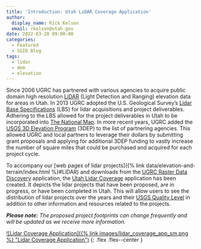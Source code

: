 ```yaml
---
title: 'Introduction: Utah LiDAR Coverage Application'
author:
  display_name: Rick Kelson
  email: rkelson@utah.gov
date: 2022-03-28 09:00:00
categories:
  - Featured
  - SGID Blog
tags:
  - lidar
  - dem
  - elevation
---
```


Since 2006 UGRC has partnered with various agencies to acquire public domain high resolution [LiDAR](https://oceanservice.noaa.gov/facts/lidar.html) (Light Detection and Ranging) elevation data for areas in Utah. In 2013 UGRC adopted the U.S. Geological Survey’s [Lidar Base Specifications](https://www.usgs.gov/ngp-standards-and-specifications/lidar-base-specification-online) (LBS) for lidar acquisitions and project deliverables. Adhering to the LBS allowed for the project deliverables in Utah to be incorporated into [The National Map](https://www.usgs.gov/programs/national-geospatial-program/national-map). In more recent years, UGRC added the [USGS 3D Elevation Program](https://www.usgs.gov/3d-elevation-program) (3DEP) to the list of partnering agencies. This allowed UGRC and local partners to leverage their dollars by submitting grant proposals and applying for additional 3DEP funding to vastly increase the number of square miles that could be purchased and acquired for each project cycle.

To accompany our [web pages of lidar projects]({% link data/elevation-and-terrain/index.html %}#LiDAR) and downloads from the [UGRC Raster Data Discovery](https://raster.utah.gov/) application, the [Utah Lidar Coverage](https://utah.maps.arcgis.com/apps/instant/minimalist/index.html?appid=35d08d7d23ca4293b657d570f1005822) application has been created. It depicts the lidar projects that have been proposed, are in progress, or have been completed in Utah. This will allow users to see the distribution of lidar projects over the years and their [USGS Quality Level](https://www.usgs.gov/3d-elevation-program/topographic-data-quality-levels-qls) in addition to other information and resources related to the projects.

_**Please note:** The proposed project footprints can change frequently and will be updated as we receive more information._

[![Lidar Coverage Application]({% link images/lidar_coverage_app_sm.png %} "Lidar Coverage Application")](https://utah.maps.arcgis.com/apps/instant/minimalist/index.html?appid=35d08d7d23ca4293b657d570f1005822)
{: .flex .flex--center }
